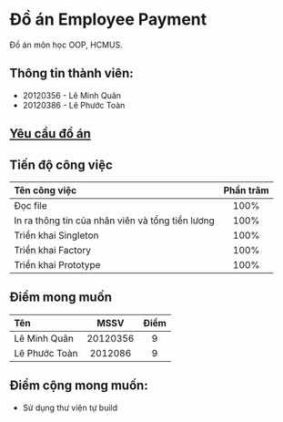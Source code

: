 # Đồ án Employee Payment

Đồ án môn học OOP, HCMUS.

## Thông tin thành viên:
- 20120356 - Lê Minh Quân
- 20120386 - Lê Phước Toàn

## [Yêu cầu đồ án](https://tdquang7.notion.site/Project-Emloyee-payment-78ac0241bfea4e07b502020b0c20de86)

## Tiến độ công việc 

|Tên công việc|Phần trăm|
|:-|:-:|
|Đọc file|100%|
|In ra thông tin của nhân viên và tổng tiền lương|100%|
|Triển khai Singleton|100%|
|Triển khai Factory|100%|
|Triển khai Prototype|100%|

## Điểm mong muốn

|Tên|MSSV|Điểm|
|:-|:-:|:-:|
|Lê Minh Quân|20120356|9|
|Lê Phước Toàn|2012086|9|

## Điểm cộng mong muốn:
- Sử dụng thư viện tự build













